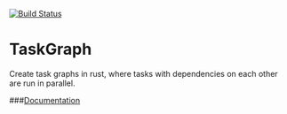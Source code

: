 [![Build Status][status]](https://travis-ci.org/tobbebex/TaskGraph)

TaskGraph
=========

Create task graphs in rust, where tasks with dependencies on each other are run in parallel.

###[Documentation](http://tobbebex.github.io/TaskGraph/task_graph/task/)

[status]: https://travis-ci.org/tobbebex/TaskGraph.svg?branch=master
